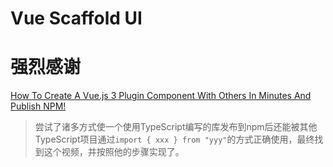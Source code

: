 Vue Scaffold UI
==========

# 强烈感谢
[How To Create A Vue.js 3 Plugin Component With Others In Minutes And Publish NPM!](https://www.youtube.com/watch?v=ui717bVHS4I)
> 尝试了诸多方式使一个使用TypeScript编写的库发布到npm后还能被其他TypeScript项目通过`import { xxx } from "yyy"`的方式正确使用，最终找到这个视频，并按照他的步骤实现了。
